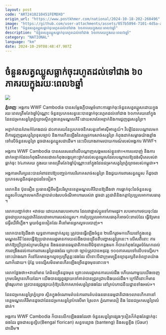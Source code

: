 ```yaml
---
layout: post
code: "ART2410210451FEMDXO"
origin_url: "https://www.postkhmer.com/national/2024-10-18-202-260496"
image: "https://github.com/user-attachments/assets/057b5894-7101-4d5a-a03a-ccb1d6b679fb"
title: "ចំនួន​សត្វ​ឈ្លូស​ធ្លាក់​ចុះ​រហូត​ដល់​ទៅ​ជាង ៦០​ភាគរយ​ក្នុង​រយៈពេល​៦ឆ្នាំ"
description: "​​ចំនួន​សត្វ​ឈ្លូស​ធ្លាក់​ចុះ​រហូត​ដល់​ទៅ​ជាង ៦០​ភាគរយ​ក្នុង​រយៈពេល​៦ឆ្នាំ​"
category: "NATIONAL"
language: "km"
date: 2024-10-29T08:48:47.907Z
---
```


# ចំនួន​សត្វ​ឈ្លូស​ធ្លាក់​ចុះ​រហូត​ដល់​ទៅ​ជាង ៦០​ភាគរយ​ក្នុង​រយៈពេល​៦ឆ្នាំ

![](https://github.com/user-attachments/assets/34bac1c3-1024-4300-8f80-84a807595a69)

**ភ្នំពេញៈ** អង្គការ WWF Cambodia បាន​សម្តែង​ក្តី​បារម្ភ​ចំពោះ​ការ​ធ្លាក់​ចុះ​ចំនួន​សត្វ​ឈ្លូស​ដោយ​ក្នុង​រយៈពេល​ត្រឹម​តែ​៦​ឆ្នាំ​ប៉ុណ្ណោះ ចំនួន​ប្រភេទ​សត្វ​នេះ​បាន​ធ្លាក់​ចុះ​រហូត​ដល់​ទៅ​ជាង ៦០​ភាគរយ​នៅ​ក្នុង​ដែន​ជម្រកសត្វ​ព្រៃ​ភ្នំ​ព្រេច​ស្ថិត​ក្នុង​ខេត្ត​មណ្ឌលគិរី ដោយ​សារ​តែ​អន្ទាក់​និង​ការ​ជួញដូរ​សត្វព្រៃ។

អន្ទាក់​បាន​គំរាមកំហែង​ដល់ ៨០​ភាគរយ​នៃ​ប្រភេទ​ថនិក​សត្វ​នៅ​អាស៊ី​អាគ្នេយ៍។ វិបត្តិ​ដែល​បណ្តាល​មក​ពី​ការ​ជួញ​ដូរ​សត្វព្រៃ​ខុស​ច្បាប់ និង​ការ​កើនឡើង​នៃ​តម្រូវ​ការ​សាច់​សត្វព្រៃ កំពុង​ដាក់​សម្ពាធ​យ៉ាង​ខ្លាំង​ទៅ​លើ​ចំនួន​សត្វព្រៃ ដូច​ជា​សត្វ​ឈ្លូស​ជាដើម។ នេះ​បើ​យោង​តាម​របាយការណ៍​របស់​អង្គការ WWF។

អង្គការ WWF Cambodia បាន​សរសេរ​នៅ​លើ​បណ្តាញ​សង្គម​របស់​ខ្លួន​ថា៖​«ការ​បរបាញ់ និង​ការ​ដាក់​អន្ទាក់​ដែល​កំពុង​រីក​រាលដាល​កំពុង​បង្ក​គ្រោះថ្នាក់​ដល់​សត្វ​ឈ្លូស​ ដែល​បណ្តាល​ឱ្យ​ដង់ស៊ីតេ​របស់​វា​ធ្លាក់​ចុះ ៦៤​ភាគរយ ក្នុង​រយៈពេល​ត្រឹម​តែ​ ៦​ឆ្នាំ​ប៉ុណ្ណោះ​នៅ​ក្នុង​ដែន​ជម្រក​សត្វ​ព្រៃ​ភ្នំ​ព្រេច​របស់​កម្ពុជា»។

អង្គការ​អភិរក្ស​នេះ​បាន​អំពាវនាវ​ឱ្យ​បញ្ឈប់​ការ​បរិភោគ​សាច់​សត្វព្រៃ និង​ជួយ​ការពារ​សត្វ​ឈ្លូស ក៏​ដូចជា​ប្រភេទ​សត្វ​ជិត​ផុត​ពូជ​ដទៃទៀត។ 

លោក​ឌិន ប៊ុនធឿន ប្រធាន​ស្តីទី​មន្ទីរ​បរិស្ថាន​ខេត្ត​មណ្ឌលគិរី​បាន​ឱ្យ​ដឹង​ថា ការ​ធ្លាក់​ចុះ​នៃ​ចំនួន​សត្វ​ឈ្លូស​ក៏​បណ្តាល​មក​ពី​កត្តា​បាត់បង់​របប​ចំណី​អាហារ​របស់​វា​ ដូចជា រុក្ខជាតិ​និង​កត្តា​ប្រែប្រួល​អាកាសធាតុ​។

លោក​បញ្ជាក់​ថា៖ «វា​ថយ ដោយ​សារ​របប​អាហារ ដែល​វា​ផ្លាស់​ប្តូរ​ទៅ​តាម​រដូវ។ របប​អាហារ​ថយ​ចុះ​ដែរ ដូចជា​ប្រភេទ​រុក្ខជាតិ​​ដែល​ជា​អាហារ​របស់​ឈ្លូស។ ការ​ប្រែប្រួល​អាកាសធាតុ​ក៏​អាច​ប៉ះពាល់​ដែរ ធ្វើឱ្យ​មាន​ជម្ងឺ​ឈឺ​អី​ហ្នឹង។ មួយ​ចំនួន​ទៀត​ដែរ គឺ​នៅ​មាន​អ្នក​លួច​បរបាញ់»។

លោក​បាន​ឱ្យ​ដឹង​ថា យុទ្ធនាការ​អន្ទាក់​សូន្យ ត្រូវ​បាន​ធ្វើឡើង​ចំនួន ២​លើក​រួច​មក​ហើយ​នៅ​ក្នុង​ខេត្ត​មណ្ឌលគិរី ដែល​ធ្វើ​ឱ្យ​ប្រជាពលរដ្ឋ​មាន​ការ​យល់​ដឹង​បាន​ច្រើន​ពី​បញ្ហា​សត្វព្រៃ​នេះ។ លើស​ពី​នោះ ការ​ ដាក់​ឱ្យ​ប្រើ​ប្រាស់​ក្រម​បរិស្ថាន និង​ធនធាន​ធម្មជាតិ​កាល​ពី​មិថុនា​កន្លង​មក ក៏​បាន​កំពុង​តែ​រួម​ចំណែក​ដល់​ការ​ពង្រឹង​ដល់​ការ​ការ​ពារ​សត្វព្រៃ​ផងដែរ ព្រោះ​ថា ច្បាប់​ត្រូវ​បាន​អនុវត្ត ១០០​ភាគរយ​ទៅ​លើ​បទល្មើស។ ​ទោះ​យ៉ាង​ណា ក៏​នៅ​តែ​មាន​អ្នក​លួច​ប្រព្រឹត្ត​ខ្លះ​ផងដែរ បើ​ទោះ​បី​ជា​ក្រុម​មន្រ្តី​ឧទ្យានុរក្ស​ខិតខំ​ល្បាត​យ៉ាង​ណា​ក៏​ដោយ។ ប៉ុន្តែ បទល្មើស​មិនមាន​កើតឡើង​ច្រើន​ដូច​មុន​នោះ​ទេ។ 

លោកថ្លែង​ថា៖​«វា​នៅ​មាន តែ​មិន​ច្រើន​ដូច​មុន ព្រោះ​ពលរដ្ឋ​មាន​ការ​យល់ដឹង ហើយ​ណា​មួយ​យើង​ចេញក្រម​បរិស្ថាន​ហើយ​ដែរ។ យើង​បាន​ផ្សព្វផ្សាយ​ទៅ​គាត់​បាន​ជ្រួតជ្រាប​និង​យល់ដឹង។ ក្រៅពី​នោះ​ក៏​មាន​ផ្ទាំង​រូប​ភាព ត្រូវ​បាន​ផ្សព្វ​ផ្សាយ​កុំ​ឱ្យ​បរិភោគ​សាច់​សត្វព្រៃ​ផងដែរ នៅ​គ្រប់​ភោជនីយដ្ឋាន​ទាំងអស់»។

ដែន​ជម្រក​សត្វព្រៃ​ភ្នំព្រេច ស្ថិត​ក្នុង​ចំណោម​តំបន់​ការពារ​តំបន់​ធនធាន​ធម្មជាតិ​​ជាង១​លាន​ហិកតា​នៅ​ខេត្ត​មណ្ឌលគិរី​មាន​ដូចជា​ដែន​ជម្រក​សត្វព្រៃ​កែវសីមា ស្រែពក ភ្នំណាមលៀ និង ដែន​ជម្រក​សត្វ​ព្រៃលំផាត់។

អង្គការ WWF Cambodia ​ក៏​បាន​លើកឡើង​ផងដែរ​ថា ចំនួន​សត្វព្រៃ​ផ្សេងៗ​ទៀត​ក៏​កំពុង​តែ​ធ្លាក់​ចុះ​ផងដែរ ដូច​ជា​សត្វ​ខ្សិប​(Bengal florican) សត្វទន្សោង (banteng) និង​សត្វខ្ទីង (Gaur) ជាដើម៕